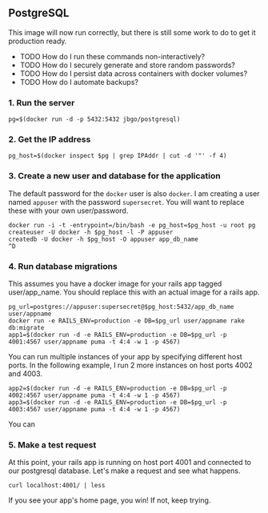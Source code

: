 ## PostgreSQL

This image will now run correctly, but there is still some work to do
to get it production ready.

* TODO How do I run these commands non-interactively?
* TODO How do I securely generate and store random passwords?
* TODO How do I persist data across containers with docker volumes?
* TODO How do I automate backups?

### 1. Run the server

```
pg=$(docker run -d -p 5432:5432 jbgo/postgresql)
```

### 2. Get the IP address

```
pg_host=$(docker inspect $pg | grep IPAddr | cut -d '"' -f 4)
```

### 3. Create a new user and database for the application

The default password for the `docker` user is also `docker`.
I am creating a user named `appuser` with the password `supersecret`.
You will want to replace these with your own user/password.

```
docker run -i -t -entrypoint=/bin/bash -e pg_host=$pg_host -u root pg
createuser -U docker -h $pg_host -l -P appuser
createdb -U docker -h $pg_host -O appuser app_db_name
^D
```

### 4. Run database migrations

This assumes you have a docker image for your rails app tagged user/app_name.
You should replace this with an actual image for a rails app.

```
pg_url=postgres://appuser:supersecret@$pg_host:5432/app_db_name user/appname
docker run -e RAILS_ENV=production -e DB=$pg_url user/appname rake db:migrate
app1=$(docker run -d -e RAILS_ENV=production -e DB=$pg_url -p 4001:4567 user/appname puma -t 4:4 -w 1 -p 4567)
```

You can run multiple instances of your app by specifying different host ports.
In the following example, I run 2 more instances on host ports 4002 and 4003.

```
app2=$(docker run -d -e RAILS_ENV=production -e DB=$pg_url -p 4002:4567 user/appname puma -t 4:4 -w 1 -p 4567)
app3=$(docker run -d -e RAILS_ENV=production -e DB=$pg_url -p 4003:4567 user/appname puma -t 4:4 -w 1 -p 4567)
```

You can

### 5. Make a test request

At this point, your rails app is running on host port 4001 and connected
to our postgresql database. Let's make a request and see what happens.

```
curl localhost:4001/ | less
```

If you see your app's home page, you win! If not, keep trying.

